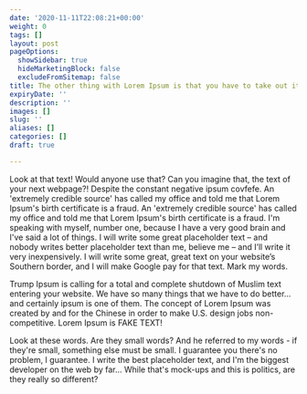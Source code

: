 ```yaml
---
date: '2020-11-11T22:08:21+00:00'
weight: 0
tags: []
layout: post
pageOptions:
  showSidebar: true
  hideMarketingBlock: false
  excludeFromSitemap: false
title: The other thing with Lorem Ipsum is that you have to take out its family.
expiryDate: ''
description: ''
images: []
slug: ''
aliases: []
categories: []
draft: true

---
```

Look at that text! Would anyone use that? Can you imagine that, the text of your next webpage?! Despite the constant negative ipsum covfefe. An 'extremely credible source' has called my office and told me that Lorem Ipsum's birth certificate is a fraud. An 'extremely credible source' has called my office and told me that Lorem Ipsum's birth certificate is a fraud. I'm speaking with myself, number one, because I have a very good brain and I've said a lot of things. I will write some great placeholder text – and nobody writes better placeholder text than me, believe me – and I’ll write it very inexpensively. I will write some great, great text on your website’s Southern border, and I will make Google pay for that text. Mark my words.

Trump Ipsum is calling for a total and complete shutdown of Muslim text entering your website. We have so many things that we have to do better... and certainly ipsum is one of them. The concept of Lorem Ipsum was created by and for the Chinese in order to make U.S. design jobs non-competitive. Lorem Ipsum is FAKE TEXT!

Look at these words. Are they small words? And he referred to my words - if they're small, something else must be small. I guarantee you there's no problem, I guarantee. I write the best placeholder text, and I'm the biggest developer on the web by far... While that's mock-ups and this is politics, are they really so different?